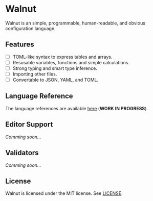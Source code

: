 # Walnut
Walnut is an simple, programmable, human-readable, and obvious configuration
language.

## Features
- [ ] TOML-like syntax to express tables and arrays.
- [ ] Resusable variables, functions and simple calculations.
- [ ] Strong typing and smart type inference.
- [ ] Importing other files.
- [ ] Convertable to JSON, YAML, and TOML.

## Language Reference
The language references are available [here](./docs/language.md)
(**WORK IN PROGRESS**).

## Editor Support
*Comming soon...*

## Validators
*Comming soon...*

## License
Walnut is licensed under the MIT license. See [LICENSE](./LICENSE).
